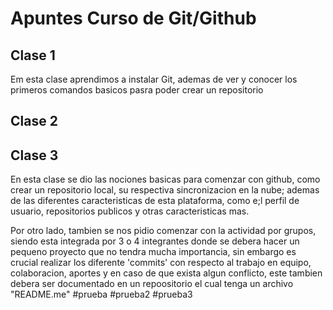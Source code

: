 # Apuntes Curso de Git/Github
## Clase 1
Em esta clase aprendimos a instalar Git, ademas de ver y conocer los primeros comandos basicos pasra poder crear un repositorio
## Clase 2
## Clase 3
En esta clase se dio las nociones basicas para comenzar con github, como crear un repositorio local, su respectiva sincronizacion en la nube; ademas de las diferentes caracteristicas de esta plataforma, como e;l perfil de usuario, repositorios publicos y otras caracteristicas mas.

Por otro lado, tambien se nos pidio comenzar con la actividad por grupos, siendo esta integrada por 3 o 4 integrantes donde se debera hacer un pequeno proyecto que no tendra mucha importancia, sin embargo es crucial realizar los diferente 'commits' con respecto al trabajo en equipo, colaboracion, aportes y en caso de que exista algun conflicto, este tambien debera ser documentado en un repoositorio el cual tenga un archivo "README.me"
#prueba
#prueba2
#prueba3